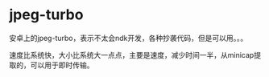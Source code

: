 # jpeg-turbo
安卓上的jpeg-turbo，表示不太会ndk开发，各种抄袭代码，但是可以用。。。
<p>
速度比系统快，大小比系统大一点点，主要是速度，减少时间一半，从minicap提取的，可以用于即时传输。
